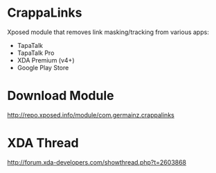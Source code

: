 CrappaLinks
===========
Xposed module that removes link masking/tracking from various apps:
* TapaTalk
* TapaTalk Pro
* XDA Premium (v4+)
* Google Play Store

Download Module
===============
http://repo.xposed.info/module/com.germainz.crappalinks

XDA Thread
==========
http://forum.xda-developers.com/showthread.php?t=2603868
